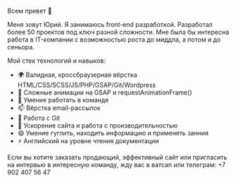 Всем привет 👋

Меня зовут Юрий. Я занимаюсь front-end разработкой. Разработал более 50 проектов под ключ разной сложности. Мне была бы интересна работа в IT-компании с возможностью роста до миддла, а потом и до сеньора.

Мой стек технологий и навыков:

- 🌍 Валидная, кроссбраузерная вёрстка HTML/CSS/SCSS/JS/PHP/GSAP/Git/Wordpress
- 🚥 Сложные анимации на GSAP и requestAnimationFrame()
- 👯 Умение работать в команде
- 📫 Вёрстка email-рассылок
- 💬 Работа с Git
- 🚀 Ускорение сайта и работа с производительностью
- 😄 Умение гуглить, находить информацию и применять занния
- ⚡ Английский на уровне чтения документации

Если вы хотите заказать продающий, эффективный сайт или пригласить на интервью в интересную команду, жду вас в ватсап или телеграм: +7 902 407 56 47
